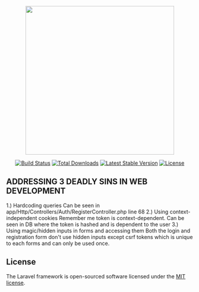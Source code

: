 <p align="center"><a href="https://laravel.com" target="_blank"><img src="https://raw.githubusercontent.com/laravel/art/master/logo-lockup/5%20SVG/2%20CMYK/1%20Full%20Color/laravel-logolockup-cmyk-red.svg" width="400"></a></p>

<p align="center">
<a href="https://travis-ci.org/laravel/framework"><img src="https://travis-ci.org/laravel/framework.svg" alt="Build Status"></a>
<a href="https://packagist.org/packages/laravel/framework"><img src="https://img.shields.io/packagist/dt/laravel/framework" alt="Total Downloads"></a>
<a href="https://packagist.org/packages/laravel/framework"><img src="https://img.shields.io/packagist/v/laravel/framework" alt="Latest Stable Version"></a>
<a href="https://packagist.org/packages/laravel/framework"><img src="https://img.shields.io/packagist/l/laravel/framework" alt="License"></a>
</p>

## ADDRESSING 3 DEADLY SINS IN WEB DEVELOPMENT

1.) Hardcoding queries
    Can be seen in app/Http/Controllers/Auth/RegisterController.php line 68
2.) Using context-independent cookies
    Remember me token is context-dependent. Can be seen in DB where the token is hashed and is dependent to the user
3.) Using magic/hidden inputs in forms and accessing them
    Both the login and registration form don't use hidden inputs except csrf tokens which is unique to each forms and can only be used once.
## License

The Laravel framework is open-sourced software licensed under the [MIT license](https://opensource.org/licenses/MIT).
